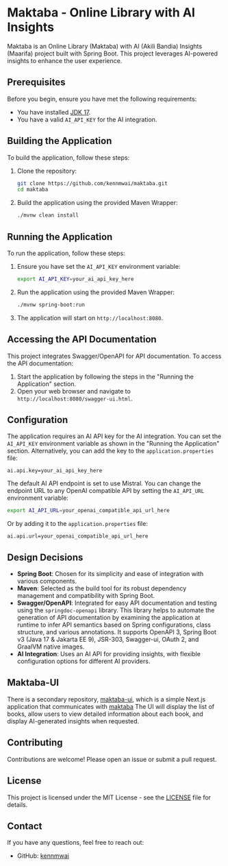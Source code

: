 # Maktaba - Online Library with AI Insights

Maktaba is an Online Library (Maktaba) with AI (Akili Bandia) Insights (Maarifa) project built with Spring Boot. This project leverages AI-powered insights to enhance the user experience.

## Prerequisites

Before you begin, ensure you have met the following requirements:

- You have installed [JDK 17](https://www.oracle.com/java/technologies/javase-jdk17-downloads.html).
- You have a valid `AI_API_KEY` for the AI integration.

## Building the Application

To build the application, follow these steps:

1. Clone the repository:
   ```bash
   git clone https://github.com/kennmwai/maktaba.git
   cd maktaba
   ```

2. Build the application using the provided Maven Wrapper:
   ```bash
   ./mvnw clean install
   ```

## Running the Application

To run the application, follow these steps:

1. Ensure you have set the `AI_API_KEY` environment variable:
   ```bash
   export AI_API_KEY=your_ai_api_key_here
   ```

2. Run the application using the provided Maven Wrapper:
   ```bash
   ./mvnw spring-boot:run
   ```

3. The application will start on `http://localhost:8080`.

## Accessing the API Documentation

This project integrates Swagger/OpenAPI for API documentation. To access the API documentation:

1. Start the application by following the steps in the "Running the Application" section.
2. Open your web browser and navigate to `http://localhost:8080/swagger-ui.html`.

## Configuration

The application requires an AI API key for the AI integration. You can set the `AI_API_KEY` environment variable as shown in the "Running the Application" section. Alternatively, you can add the key to the `application.properties` file:

```properties name=src/main/resources/application.properties
ai.api.key=your_ai_api_key_here
```

The default AI API endpoint is set to use Mistral. You can change the endpoint URL to any OpenAI compatible API by setting the `AI_API_URL` environment variable:

```bash
export AI_API_URL=your_openai_compatible_api_url_here
```

Or by adding it to the `application.properties` file:

```properties name=src/main/resources/application.properties
ai.api.url=your_openai_compatible_api_url_here
```

## Design Decisions

- **Spring Boot**: Chosen for its simplicity and ease of integration with various components.
- **Maven**: Selected as the build tool for its robust dependency management and compatibility with Spring Boot.
- **Swagger/OpenAPI**: Integrated for easy API documentation and testing using the `springdoc-openapi` library. This library helps to automate the generation of API documentation by examining the application at runtime to infer API semantics based on Spring configurations, class structure, and various annotations. It supports OpenAPI 3, Spring Boot v3 (Java 17 & Jakarta EE 9), JSR-303, Swagger-ui, OAuth 2, and GraalVM native images.
- **AI Integration**: Uses an AI API for providing insights, with flexible configuration options for different AI providers.

## Maktaba-UI

There is a secondary repository, [maktaba-ui](https://github.com/kennmwai/maktaba-ui), which is a simple Next.js application that communicates with [maktaba](https://github.com/kennmwai/maktaba) The UI will display the list of books, allow users to view detailed information about each book, and display AI-generated insights when requested.

## Contributing

Contributions are welcome! Please open an issue or submit a pull request.

## License

This project is licensed under the MIT License - see the [LICENSE](LICENSE) file for details.

## Contact

If you have any questions, feel free to reach out:

- GitHub: [kennmwai](https://github.com/kennmwai)
